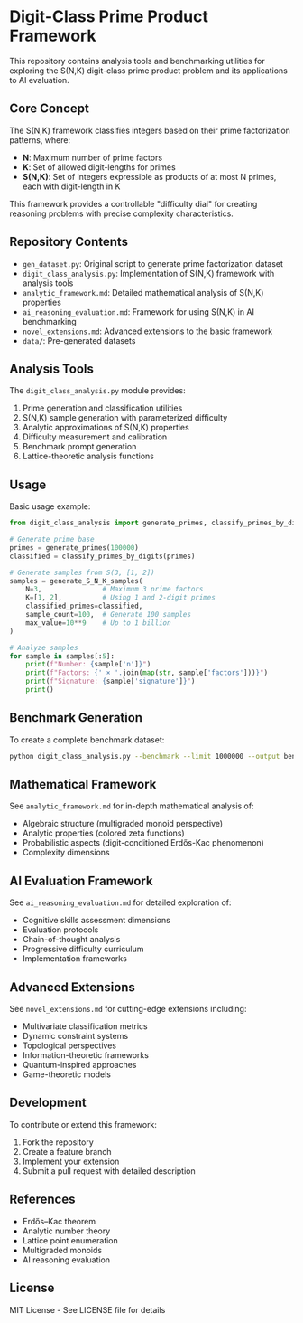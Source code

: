 # Digit-Class Prime Product Framework

This repository contains analysis tools and benchmarking utilities for exploring the S(N,K) digit-class prime product problem and its applications to AI evaluation.

## Core Concept

The S(N,K) framework classifies integers based on their prime factorization patterns, where:

- **N**: Maximum number of prime factors
- **K**: Set of allowed digit-lengths for primes
- **S(N,K)**: Set of integers expressible as products of at most N primes, each with digit-length in K

This framework provides a controllable "difficulty dial" for creating reasoning problems with precise complexity characteristics.

## Repository Contents

- `gen_dataset.py`: Original script to generate prime factorization dataset
- `digit_class_analysis.py`: Implementation of S(N,K) framework with analysis tools
- `analytic_framework.md`: Detailed mathematical analysis of S(N,K) properties
- `ai_reasoning_evaluation.md`: Framework for using S(N,K) in AI benchmarking
- `novel_extensions.md`: Advanced extensions to the basic framework
- `data/`: Pre-generated datasets

## Analysis Tools

The `digit_class_analysis.py` module provides:

1. Prime generation and classification utilities
2. S(N,K) sample generation with parameterized difficulty
3. Analytic approximations of S(N,K) properties
4. Difficulty measurement and calibration
5. Benchmark prompt generation
6. Lattice-theoretic analysis functions

## Usage

Basic usage example:

```python
from digit_class_analysis import generate_primes, classify_primes_by_digits, generate_S_N_K_samples

# Generate prime base
primes = generate_primes(100000)
classified = classify_primes_by_digits(primes)

# Generate samples from S(3, [1, 2])
samples = generate_S_N_K_samples(
    N=3,               # Maximum 3 prime factors
    K=[1, 2],          # Using 1 and 2-digit primes
    classified_primes=classified,
    sample_count=100,  # Generate 100 samples
    max_value=10**9    # Up to 1 billion
)

# Analyze samples
for sample in samples[:5]:
    print(f"Number: {sample['n']}")
    print(f"Factors: {' × '.join(map(str, sample['factors']))}")
    print(f"Signature: {sample['signature']}")
    print()
```

## Benchmark Generation

To create a complete benchmark dataset:

```bash
python digit_class_analysis.py --benchmark --limit 1000000 --output benchmark.json
```

## Mathematical Framework

See `analytic_framework.md` for in-depth mathematical analysis of:

- Algebraic structure (multigraded monoid perspective)
- Analytic properties (colored zeta functions)
- Probabilistic aspects (digit-conditioned Erdős-Kac phenomenon)
- Complexity dimensions

## AI Evaluation Framework

See `ai_reasoning_evaluation.md` for detailed exploration of:

- Cognitive skills assessment dimensions
- Evaluation protocols
- Chain-of-thought analysis
- Progressive difficulty curriculum
- Implementation frameworks

## Advanced Extensions

See `novel_extensions.md` for cutting-edge extensions including:

- Multivariate classification metrics
- Dynamic constraint systems
- Topological perspectives
- Information-theoretic frameworks
- Quantum-inspired approaches
- Game-theoretic models

## Development

To contribute or extend this framework:

1. Fork the repository
2. Create a feature branch
3. Implement your extension
4. Submit a pull request with detailed description

## References

- Erdős–Kac theorem
- Analytic number theory
- Lattice point enumeration
- Multigraded monoids
- AI reasoning evaluation

## License

MIT License - See LICENSE file for details